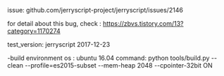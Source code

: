 
issue: github.com/jerryscript-project/jerryscript/issues/2146

for detail about this bug, check : https://zbvs.tistory.com/13?category=1170274

test_version: jerryscript 2017-12-23 

-build environment
os : ubuntu 16.04 
command: python tools/build.py --clean --profile=es2015-subset  --mem-heap 2048  --cpointer-32bit ON



